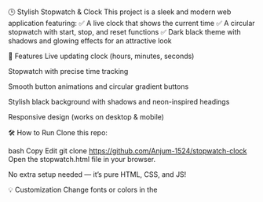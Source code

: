 🕒 Stylish Stopwatch & Clock
This project is a sleek and modern web application featuring:
✅ A live clock that shows the current time
✅ A circular stopwatch with start, stop, and reset functions
✅ Dark black theme with shadows and glowing effects for an attractive look

🚀 Features
Live updating clock (hours, minutes, seconds)

Stopwatch with precise time tracking

Smooth button animations and circular gradient buttons

Stylish black background with shadows and neon-inspired headings

Responsive design (works on desktop & mobile)

🛠️ How to Run
Clone this repo:

bash
Copy
Edit
git clone https://github.com/Anjum-1524/stopwatch-clock
Open the stopwatch.html file in your browser.

No extra setup needed — it’s pure HTML, CSS, and JS!

💡 Customization
Change fonts or colors in the <style> section.

Add more buttons or features (like laps or countdown timers).

Improve mobile responsiveness with media queries.
